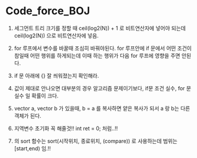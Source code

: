 # Code_force_BOJ


1. 세그먼트 트리 크기를 정할 때 ceil(log2(N)) + 1 로 비트연산자에 넣어야 되는데 ceil(log2(N)) 으로 비트연산자에 넣음.

2. for 루프에서 변수를 바꿀때 조심히 바꿔야된다. for 루프안에 if 문에서 어떤 조건이 참일때 어떤 행위를 하게되는데 이때 하는 행위가 다음 for 루프에 영향을 주면 안된다.

3. if 문 아래에 {} 잘 씌워졌는지 확인해라.

4. 값이 제대로 안나오면 대부분의 경우 알고리즘 문제이기보다, if문 조건 실수, for 문 실수 일 확률이 크다.

5. vector<string> a, vector<string> b 가 있을때, b = a 를 복사하면 얕은 복사가 되서 a 랑 b는 다른 객체가 된다.

6. 지역변수 초기화 꼭 해줄것!! int ret = 0; 처럼..!!

7. <algorithm> 의 sort 함수는 sort(시작위치, 종료위치, (compare)) 로 사용하는데 범위는 [start,end) 임.!!






